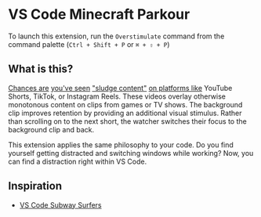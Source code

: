 # VS Code Minecraft Parkour

To launch this extension, run the `Overstimulate` command from the command palette (`Ctrl + Shift + P` or `⌘ + ⇧ + P`)

## What is this?

[Chances are](https://www.businessinsider.com/sludge-content-gen-z-hooked-tiktok-2023-4) [you've seen](https://www.cbc.ca/news/entertainment/sludge-content-1.6716185) ["sludge content"](https://www.nbcnews.com/tech/sludge-content-tiktok-escapism-rcna77037) [on platforms like](https://www.polygon.com/23649389/tiktok-sludge-content-subway-surfers-attention-span-hasanabi) YouTube Shorts, TikTok, or Instagram Reels. These videos overlay otherwise monotonous content on clips from games or TV shows. The background clip improves retention by providing an additional visual stimulus. Rather than scrolling on to the next short, the watcher switches their focus to the background clip and back.

This extension applies the same philosophy to your code. Do you find yourself getting distracted and switching windows while working? Now, you can find a distraction right within VS Code.

## Inspiration

- [VS Code Subway Surfers](https://marketplace.visualstudio.com/items?itemName=jirkavrba.subway-surfers)
